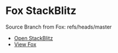 # Fox StackBlitz

Source Branch from Fox: refs/heads/master

- [Open StackBlitz](https://stackblitz.com/github/assecosolutions/fox-stackblitz/tree/03cc6ba0667954e30f830a921a283b1ee4915403?terminal=start)
- [View Fox](https://github.com/assecosolutions/fox/tree/1aa66883736175927bebc786731eb20efed2c250)
